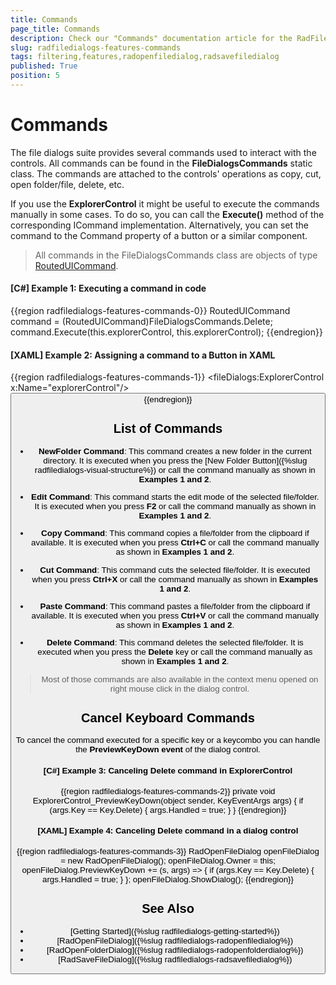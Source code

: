 ```yaml
---
title: Commands
page_title: Commands
description: Check our "Commands" documentation article for the RadFileDialogs WPF control.
slug: radfiledialogs-features-commands
tags: filtering,features,radopenfiledialog,radsavefiledialog
published: True
position: 5
---
```


# Commands

The file dialogs suite provides several commands used to interact with the controls. All commands can be found in the __FileDialogsCommands__ static class. The commands are attached to the controls' operations as copy, cut, open folder/file, delete, etc. 

If you use the __ExplorerControl__ it might be useful to execute the commands manually in some cases. To do so, you can call the __Execute()__ method of the corresponding ICommand implementation. Alternatively, you can set the command to the Command property of a button or a similar component.

> All commands in the FileDialogsCommands class are objects of type [RoutedUICommand](https://msdn.microsoft.com/en-us/library/system.windows.input.routeduicommand(v=vs.110).aspx).

#### __[C#] Example 1: Executing a command in code__
{{region radfiledialogs-features-commands-0}}
	RoutedUICommand command = (RoutedUICommand)FileDialogsCommands.Delete;
	command.Execute(this.explorerControl, this.explorerControl);
{{endregion}}

#### __[XAML] Example 2: Assigning a command to a Button in XAML__
{{region radfiledialogs-features-commands-1}}
	<Grid>
        <fileDialogs:ExplorerControl x:Name="explorerControl"/>
        <Button Command="fileDialogs:FileDialogsCommands.Delete"
                CommandParameter="{Binding ElementName=explorerControl}"
                CommandTarget="{Binding ElementName=explorerControl}"
                Content="Delete"/>
    </Grid>
{{endregion}}

## List of Commands

* __NewFolder Command__: This command creates a new folder in the current directory. It is executed when you press the [New Folder Button]({%slug radfiledialogs-visual-structure%}) or call the command manually as shown in __Examples 1 and 2__.

* __Edit Command__: This command starts the edit mode of the selected file/folder. It is executed when you press __F2__ or call the command manually as shown in __Examples 1 and 2__.

* __Copy Command__: This command copies a file/folder from the clipboard if available. It is executed when you press __Ctrl+C__ or call the command manually as shown in __Examples 1 and 2__.

* __Cut Command__: This command cuts the selected file/folder. It is executed when you press __Ctrl+X__ or call the command manually as shown in __Examples 1 and 2__.

* __Paste Command__: This command pastes a file/folder from the clipboard if available. It is executed when you press __Ctrl+V__ or call the command manually as shown in __Examples 1 and 2__.

* __Delete Command__: This command deletes the selected file/folder. It is executed when you press the __Delete__ key or call the command manually as shown in __Examples 1 and 2__.

> Most of those commands are also available in the context menu opened on right mouse click in the dialog control.

## Cancel Keyboard Commands

To cancel the command executed for a specific key or a keycombo you can handle the __PreviewKeyDown event__ of the dialog control.

#### __[C#] Example 3: Canceling Delete command in ExplorerControl__
{{region radfiledialogs-features-commands-2}}
	private void ExplorerControl_PreviewKeyDown(object sender, KeyEventArgs args)
	{
		if (args.Key == Key.Delete)
		{
			args.Handled = true;
		}
	}
{{endregion}}

#### __[XAML] Example 4: Canceling Delete command in a dialog control__
{{region radfiledialogs-features-commands-3}}
	RadOpenFileDialog openFileDialog = new RadOpenFileDialog();
	openFileDialog.Owner = this;
	openFileDialog.PreviewKeyDown += (s, args) =>
	{
		if (args.Key == Key.Delete)
		{
			args.Handled = true;
		}
	};
	openFileDialog.ShowDialog();
{{endregion}}

## See Also

 * [Getting Started]({%slug radfiledialogs-getting-started%})
 * [RadOpenFileDialog]({%slug radfiledialogs-radopenfiledialog%})
 * [RadOpenFolderDialog]({%slug radfiledialogs-radopenfolderdialog%})
 * [RadSaveFileDialog]({%slug radfiledialogs-radsavefiledialog%})
